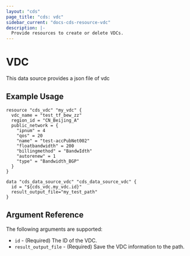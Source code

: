 ```yaml
---
layout: "cds"
page_title: "cds: vdc"
sidebar_current: "docs-cds-resource-vdc"
description: |-
  Provide resources to create or delete VDCs.
---
```


# VDC

This data source provides a json file of vdc

## Example Usage

```hcl
resource "cds_vdc" "my_vdc" {
  vdc_name = "test_tf_bew_zz"
  region_id = "CN_Beijing_A"
  public_network = {
    "ipnum" = 4
    "qos" = 20
    "name" = "test-accPubNet002"
    "floatbandwidth" = 200
    "billingmethod" = "BandwIdth"
    "autorenew" = 1
    "type" = "Bandwidth_BGP"
  }
}

data "cds_data_source_vdc" "cds_data_source_vdc" {
  id = "${cds_vdc.my_vdc.id}"
  result_output_file="my_test_path"
}
```

## Argument Reference

The following arguments are supported:

* `id` - (Required) The ID of the VDC.
* `result_output_file` - (Required) Save the VDC information to the path.
